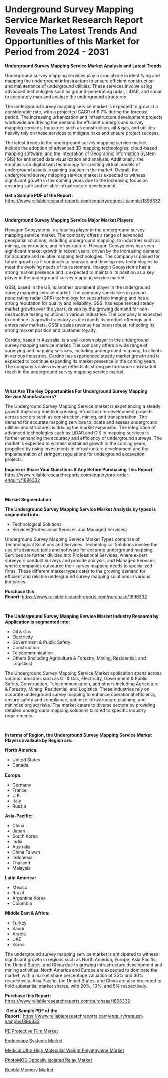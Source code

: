 <p><h1>Underground Survey Mapping Service Market Research Report Reveals The Latest Trends And Opportunities of this Market for Period from 2024 - 2031</h1></p><p><strong>Underground Survey Mapping Service Market Analysis and Latest Trends</strong></p>
<p><p>Underground survey mapping services play a crucial role in identifying and mapping the underground infrastructure to ensure efficient construction and maintenance of underground utilities. These services involve using advanced technologies such as ground-penetrating radar, LiDAR, and sonar to accurately map and analyze the underground structures.</p><p>The underground survey mapping service market is expected to grow at a considerable rate, with a projected CAGR of 6.7% during the forecast period. The increasing urbanization and infrastructure development projects worldwide are driving the demand for efficient underground survey mapping services. Industries such as construction, oil & gas, and utilities heavily rely on these services to mitigate risks and ensure project success.</p><p>The latest trends in the underground survey mapping service market include the adoption of advanced 3D mapping technologies, cloud-based mapping software, and the integration of Geographic Information System (GIS) for enhanced data visualization and analysis. Additionally, the emphasis on digital twin technology for creating virtual models of underground assets is gaining traction in the market. Overall, the underground survey mapping service market is expected to witness significant growth in the coming years due to the increasing focus on ensuring safe and reliable infrastructure development.</p></p>
<p><strong>Get a Sample PDF of the Report:&nbsp;</strong> <a href="https://www.reliableresearchreports.com/enquiry/request-sample/1896332">https://www.reliableresearchreports.com/enquiry/request-sample/1896332</a></p>
<p>&nbsp;</p>
<p><strong>Underground Survey Mapping Service Major Market Players</strong></p>
<p><p>Hexagon Geosystems is a leading player in the underground survey mapping service market. The company offers a range of advanced geospatial solutions, including underground mapping, to industries such as mining, construction, and infrastructure. Hexagon Geosystems has seen significant market growth in recent years, driven by the increasing demand for accurate and reliable mapping technologies. The company is poised for future growth as it continues to innovate and develop new technologies to meet the evolving needs of its customers. Hexagon Geosystems has a strong market presence and is expected to maintain its position as a key player in the underground survey mapping service market.</p><p>GSSI, based in the US, is another prominent player in the underground survey mapping service market. The company specializes in ground penetrating radar (GPR) technology for subsurface imaging and has a strong reputation for quality and reliability. GSSI has experienced steady market growth over the years, driven by the growing demand for non-destructive testing solutions in various industries. The company is expected to continue its growth trajectory as it expands its product offerings and enters new markets. GSSI's sales revenue has been robust, reflecting its strong market position and customer loyalty.</p><p>Cardno, based in Australia, is a well-known player in the underground survey mapping service market. The company offers a wide range of surveying and mapping services, including underground mapping, to clients in various industries. Cardno has experienced steady market growth and is expected to continue expanding its market presence in the coming years. The company's sales revenue reflects its strong performance and market reach in the underground survey mapping service market.</p></p>
<p>&nbsp;</p>
<p><strong>What Are The Key Opportunities For Underground Survey Mapping Service Manufacturers?</strong></p>
<p><p>The Underground Survey Mapping Service market is experiencing a steady growth trajectory due to increasing infrastructure development projects across sectors such as construction, mining, and transportation. The demand for accurate mapping services to locate and assess underground utilities and structures is driving the market expansion. The integration of advanced technologies such as LiDAR and GIS in mapping services is further enhancing the accuracy and efficiency of underground surveys. The market is expected to witness sustained growth in the coming years, propelled by rising investments in infrastructure development and the implementation of stringent regulations for underground excavation projects.</p></p>
<p><strong>Inquire or Share Your Questions If Any Before Purchasing This Report:</strong> <a href="https://www.reliableresearchreports.com/enquiry/pre-order-enquiry/1896332">https://www.reliableresearchreports.com/enquiry/pre-order-enquiry/1896332</a></p>
<p>&nbsp;</p>
<p><strong>Market Segmentation</strong></p>
<p><strong>The Underground Survey Mapping Service Market Analysis by types is segmented into:</strong></p>
<p><ul><li>Technological Solutions</li><li>Services(Professional Services and Managed Services)</li></ul></p>
<p><p>Underground Survey Mapping Service Market Types comprise of Technological Solutions and Services. Technological Solutions involve the use of advanced tools and software for accurate underground mapping. Services are further divided into Professional Services, where expert surveyors conduct surveys and provide analysis, and Managed Services, where companies outsource their survey mapping needs to specialized firms. These different market types cater to the growing demand for efficient and reliable underground survey mapping solutions in various industries.</p></p>
<p><strong>Purchase this Report:&nbsp;</strong><a href="https://www.reliableresearchreports.com/purchase/1896332">https://www.reliableresearchreports.com/purchase/1896332</a></p>
<p>&nbsp;</p>
<p><strong>The Underground Survey Mapping Service Market Industry Research by Application is segmented into:</strong></p>
<p><ul><li>Oil & Gas</li><li>Electricity</li><li>Government & Public Safety</li><li>Construction</li><li>Telecommunication</li><li>Others (Including Agriculture & Forestry, Mining, Residential, and Logistics)</li></ul></p>
<p><p>The Underground Survey Mapping Service Market application spans across various industries such as Oil & Gas, Electricity, Government & Public Safety, Construction, Telecommunication, and others including Agriculture & Forestry, Mining, Residential, and Logistics. These industries rely on accurate underground survey mapping to enhance operational efficiency, ensure safety and compliance, optimize infrastructure planning, and minimize project risks. The market caters to diverse sectors by providing detailed underground mapping solutions tailored to specific industry requirements.</p></p>
<p>&nbsp;</p>
<p><strong>In terms of Region, the Underground Survey Mapping Service Market Players available by Region are:</strong></p>
<p>
    <p> <strong> North America: </strong>
        <ul>
            <li>United States</li>
            <li>Canada</li>
        </ul>
        </p> 
    <p> <strong> Europe: </strong>
        <ul>
            <li>Germany</li>
            <li>France</li>
            <li>U.K.</li>
            <li>Italy</li>
            <li>Russia</li>
        </ul>
        </p> 
    <p> <strong> Asia-Pacific: </strong>
        <ul>
            <li>China</li>
            <li>Japan</li>
            <li>South Korea</li>
            <li>India</li>
            <li>Australia</li>
            <li>China Taiwan</li>
            <li>Indonesia</li>
            <li>Thailand</li>
            <li>Malaysia</li>
        </ul>
        </p> 
    <p> <strong> Latin America: </strong>
        <ul>
            <li>Mexico</li>
            <li>Brazil</li>
            <li>Argentina Korea</li>
            <li>Colombia</li>
        </ul>
        </p> 
    <p> <strong> Middle East & Africa: </strong>
        <ul>
            <li>Turkey</li>
            <li>Saudi</li>
            <li>Arabia</li>
            <li>UAE</li>
            <li>Korea</li>
        </ul>
    </p>
    </p>
<p><p>The underground survey mapping service market is anticipated to witness significant growth in regions such as North America, Europe, Asia Pacific, the United States, and China due to growing infrastructure development and mining activities. North America and Europe are expected to dominate the market, with a market share percentage valuation of 35% and 30% respectively. Asia Pacific, the United States, and China are also projected to hold substantial market shares, with 20%, 10%, and 5% respectively.</p></p>
<p><strong>Purchase this Report: </strong><a href="https://www.reliableresearchreports.com/purchase/1896332">https://www.reliableresearchreports.com/purchase/1896332</a></p>
<p>&nbsp;<strong>Get a Sample PDF of the Report:&nbsp;&nbsp;</strong><a href="https://www.reliableresearchreports.com/enquiry/request-sample/1896332">https://www.reliableresearchreports.com/enquiry/request-sample/1896332</a></p>
<p><strong></strong></p>
<p><p><a href="https://view.publitas.com/reportprime-1/pe-protective-film-market-size-evaluating-its-market-trends-growth-and-projections-2024-2031/">PE Protective Film Market</a></p><p><a href="https://glittery-fuchsia-86a.notion.site/Endoscopy-Systems-Market-Size-2024-2031-Global-Industrial-Analysis-Key-Geographical-Regions-Mark-336b26528511403bb20d305afde79d85">Endoscopy Systems Market</a></p><p><a href="https://silk-columnist-571.notion.site/Medical-Ultra-High-Molecular-Weight-Polyethylene-Market-Size-Share-Trends-Analysis-Report-By-Mate-a4dd287932f742a086512c2efadb8953">Medical Ultra High Molecular Weight Polyethylene Market</a></p><p><a href="https://bubble-tree-ea4.notion.site/PhotoMOS-Optically-Isolated-Relay-Market-Size-and-Growth-Market-Segmentation-Regional-and-Country--8c90e395b4da4420ac8008947f2055fa">PhotoMOS Optically Isolated Relay Market</a></p><p><a href="https://view.publitas.com/reportprime-1/bubble-memory-market-size-growth-outlook-from-2024-to-2031-projecting-at-markets-trends-analysis-by-application-regional-outlook-and-revenue/">Bubble Memory Market</a></p></p>